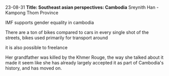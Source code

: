 23-08-31
**Title: Southeast asian perspectives: Cambodia**
Sreynith Han - Kampong Thom Province

IMF supports gender equality in cambodia

There are a ton of bikes compared to cars in every single shot of the streets, bikes used primarily for
transport around

it is also possible to freelance

Her grandfather was killed by the Khmer Rouge, the way she talked about it made it seem like she has already largely accepted it as part of Cambodia's history, and has moved on.

